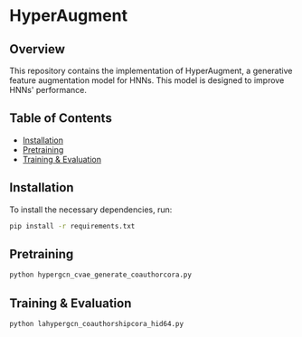# HyperAugment

## Overview
This repository contains the implementation of HyperAugment, a generative feature augmentation model for HNNs. This model is designed to improve HNNs' performance.

## Table of Contents
- [Installation](#installation)
- [Pretraining](#training)
- [Training & Evaluation](#training&evaluation)


## Installation
To install the necessary dependencies, run:

```bash
pip install -r requirements.txt
```

## Pretraining
```bash
python hypergcn_cvae_generate_coauthorcora.py
```

## Training & Evaluation
```bash
python lahypergcn_coauthorshipcora_hid64.py
```
